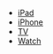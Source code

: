 - [iPad](ipad-info/ipads.md)
- [iPhone](iphone-info/iphone-models.md)
- [TV](appletv-info/appletv-models.md)
- [Watch](applewatch-info/applewatch-intro.md)
